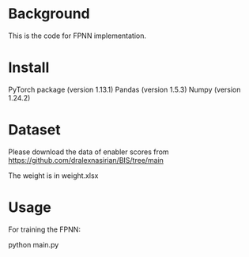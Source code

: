 # Background

This is the code for FPNN implementation. 

# Install
PyTorch package (version 1.13.1)
Pandas (version 1.5.3)
Numpy (version 1.24.2)

# Dataset
Please download the data of enabler scores from https://github.com/dralexnasirian/BIS/tree/main

The weight is in weight.xlsx

# Usage
For training the FPNN: 

python main.py
